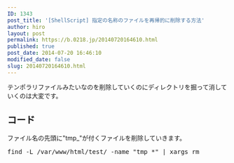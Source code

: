```yaml
---
ID: 1343
post_title: '[ShellScript] 指定の名称のファイルを再帰的に削除する方法'
author: hiro
layout: post
permalink: https://b.0218.jp/20140720164610.html
published: true
post_date: 2014-07-20 16:46:10
modified_date: false
slug: 20140720164610.html
---
```

テンポラリファイルみたいなのを削除していくのにディレクトリを掘って消していくのは大変です。
<!--more-->
<h2>コード</h2>
ファイル名の先頭に"tmp_"が付くファイルを削除していきます。
<pre class="prettyprint linenums">find -L /var/www/html/test/ -name &quot;tmp_*&quot; | xargs rm</pre>